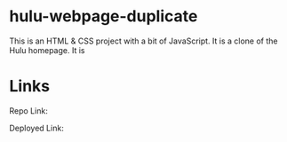 # hulu-webpage-duplicate
This is an HTML & CSS project with a bit of JavaScript. It is a clone of the Hulu homepage. It is

# Links
Repo Link: 

Deployed Link: 
